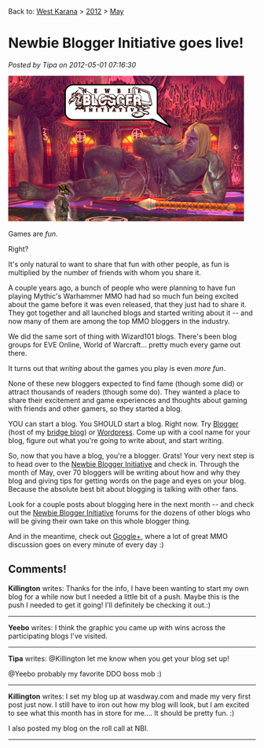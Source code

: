 Back to: [West Karana](/posts/westkarana.md) > [2012](/posts/2012/westkarana.md) > [May](./westkarana.md)
# Newbie Blogger Initiative goes live!

*Posted by Tipa on 2012-05-01 07:16:30*

[![](../../../uploads/2012/05/initiative.png "Newbie Blogger Initiative!")](../../../uploads/2012/05/initiative.png)

Games are *fun*.

Right?

It's only natural to want to share that fun with other people, as fun is multiplied by the number of friends with whom you share it.

A couple years ago, a bunch of people who were planning to have fun playing Mythic's Warhammer MMO had had so much fun being excited about the game before it was even released, that they just had to share it. They got together and all launched blogs and started writing about it -- and now many of them are among the top MMO bloggers in the industry.

We did the same sort of thing with Wizard101 blogs. There's been blog groups for EVE Online, World of Warcraft... pretty much every game out there.

It turns out that *writing* about the games you play is even *more fun*.

None of these new bloggers expected to find fame (though some did) or attract thousands of readers (though some do). They wanted a place to share their excitement and game experiences and thoughts about gaming with friends and other gamers, so they started a blog.

YOU can start a blog. You SHOULD start a blog. Right now. Try [Blogger](http://www.blogger.com/) (host of my [bridge blog](http://lifeonabridged.blogspot.com/)) or [Wordpress](http://wordpress.com/). Come up with a cool name for your blog, figure out what you're going to write about, and start writing.

So, now that you have a blog, you're a blogger. Grats! Your very next step is to head over to the [Newbie Blogger Initiative](http://nbihq.freeforums.org/) and check in. Through the month of May, over 70 bloggers will be writing about how and why they blog and giving tips for getting words on the page and eyes on your blog. Because the absolute best bit about blogging is talking with other fans.

Look for a couple posts about blogging here in the next month -- and check out the [Newbie Blogger Initiative](http://nbihq.freeforums.org/) forums for the dozens of other blogs who will be giving their own take on this whole blogger thing.

And in the meantime, check out [Google+](https://plus.google.com/), where a lot of great MMO discussion goes on every minute of every day :)
## Comments!

**Killington** writes: Thanks for the info, I have been wanting to start my own blog for a while now but I needed a little bit of a push. Maybe this is the push I needed to get it going! I'll definitely be checking it out.:)

---

**Yeebo** writes: I think the graphic you came up with wins across the participating blogs I've visited.

---

**Tipa** writes: @Killington let me know when you get your blog set up!

@Yeebo probably my favorite DDO boss mob :)

---

**Killington** writes: I set my blog up at wasdway.com and made my very first post just now. I still have to iron out how my blog will look, but I am excited to see what this month has in store for me.... It should be pretty fun. :)

I also posted my blog on the roll call at NBI.

---

